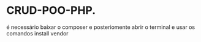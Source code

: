 # CRUD-POO-PHP.

é necessário baixar o composer e posteriomente abrir o terminal e usar os comandos install vendor
